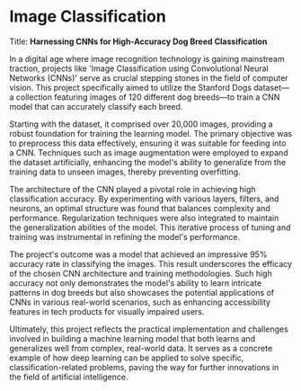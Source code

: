 # Image Classification

Title: **Harnessing CNNs for High-Accuracy Dog Breed Classification**

In a digital age where image recognition technology is gaining mainstream traction, projects like 'Image Classification using Convolutional Neural Networks (CNNs)' serve as crucial stepping stones in the field of computer vision. This project specifically aimed to utilize the Stanford Dogs dataset—a collection featuring images of 120 different dog breeds—to train a CNN model that can accurately classify each breed.

Starting with the dataset, it comprised over 20,000 images, providing a robust foundation for training the learning model. The primary objective was to preprocess this data effectively, ensuring it was suitable for feeding into a CNN. Techniques such as image augmentation were employed to expand the dataset artificially, enhancing the model's ability to generalize from the training data to unseen images, thereby preventing overfitting.

The architecture of the CNN played a pivotal role in achieving high classification accuracy. By experimenting with various layers, filters, and neurons, an optimal structure was found that balances complexity and performance. Regularization techniques were also integrated to maintain the generalization abilities of the model. This iterative process of tuning and training was instrumental in refining the model's performance.

The project's outcome was a model that achieved an impressive 95% accuracy rate in classifying the images. This result underscores the efficacy of the chosen CNN architecture and training methodologies. Such high accuracy not only demonstrates the model's ability to learn intricate patterns in dog breeds but also showcases the potential applications of CNNs in various real-world scenarios, such as enhancing accessibility features in tech products for visually impaired users.

Ultimately, this project reflects the practical implementation and challenges involved in building a machine learning model that both learns and generalizes well from complex, real-world data. It serves as a concrete example of how deep learning can be applied to solve specific, classification-related problems, paving the way for further innovations in the field of artificial intelligence.
